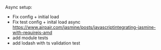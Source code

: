 Async setup:

- Fix config + initial load
- Fix test config + inital load async
https://www.airpair.com/jasmine/posts/javascriptintegrating-jasmine-with-requirejs-amd
- add module tests
- add lodash with ts validation test